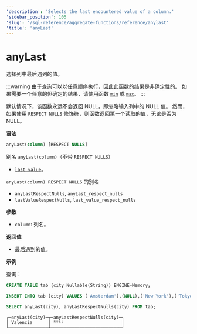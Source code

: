 ```yaml
---
'description': 'Selects the last encountered value of a column.'
'sidebar_position': 105
'slug': '/sql-reference/aggregate-functions/reference/anylast'
'title': 'anyLast'
---
```





# anyLast

选择列中最后遇到的值。

:::warning
由于查询可以以任意顺序执行，因此此函数的结果是非确定性的。
如果需要一个任意的但确定的结果，请使用函数 [`min`](../reference/min.md) 或 [`max`](../reference/max.md)。
:::

默认情况下，该函数永远不会返回 NULL，即忽略输入列中的 NULL 值。
然而，如果使用 `RESPECT NULLS` 修饰符，则函数返回第一个读取的值，无论是否为 NULL。

**语法**

```sql
anyLast(column) [RESPECT NULLS]
```

别名 `anyLast(column)`（不带 `RESPECT NULLS`）
- [`last_value`](../reference/last_value.md)。

`anyLast(column) RESPECT NULLS` 的别名
- `anyLastRespectNulls`, `anyLast_respect_nulls`
- `lastValueRespectNulls`, `last_value_respect_nulls`

**参数**
- `column`: 列名。

**返回值**

- 最后遇到的值。

**示例**

查询：

```sql
CREATE TABLE tab (city Nullable(String)) ENGINE=Memory;

INSERT INTO tab (city) VALUES ('Amsterdam'),(NULL),('New York'),('Tokyo'),('Valencia'),(NULL);

SELECT anyLast(city), anyLastRespectNulls(city) FROM tab;
```

```response
┌─anyLast(city)─┬─anyLastRespectNulls(city)─┐
│ Valencia      │ ᴺᵁᴸᴸ                      │
└───────────────┴───────────────────────────┘
```
